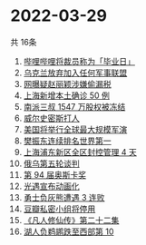 # 2022-03-29
  共 16条

  <!-- BEGIN -->
  <!-- 最后更新时间:Tue Mar 29 2022 16:17:02 GMT+0000 (Coordinated Universal Time) -->
  1. [哔哩哔哩将裁员称为「毕业日」](https://www.zhihu.com/search?q=哔哩哔哩)
1. [乌克兰放弃加入任何军事联盟](https://www.zhihu.com/search?q=乌克兰)
1. [网曝疑赵丽颖涉嫌偷漏税](https://www.zhihu.com/search?q=赵丽颖)
1. [上海新增本土确诊 50 例](https://www.zhihu.com/search?q=上海新增)
1. [南派三叔 1547 万股权被冻结](https://www.zhihu.com/search?q=南派三叔)
1. [威尔史密斯打人](https://www.zhihu.com/search?q=威尔史密斯)
1. [美国将举行全球最大规模军演](https://www.zhihu.com/search?q=美国军演)
1. [樊振东连续排名世界第一](https://www.zhihu.com/search?q=樊振东)
1. [上海浦东新区全区封控管理 4 天](https://www.zhihu.com/search?q=上海浦东)
1. [俄乌第五轮谈判](https://www.zhihu.com/search?q=第五轮谈判)
1. [第 94 届奥斯卡奖](https://www.zhihu.com/search?q=奥斯卡奖)
1. [光遇宣布动画化](https://www.zhihu.com/search?q=光遇动画)
1. [勇士负灰熊遭遇 3 连败](https://www.zhihu.com/search?q=勇士)
1. [豆瓣私密小组将停用](https://www.zhihu.com/search?q=豆瓣私密小组)
1. [《凡人修仙传》第二十二集](https://www.zhihu.com/search?q=凡人修仙传)
1. [湖人负鹈鹕跌至西部第 10](https://www.zhihu.com/search?q=湖人)
  <!-- END -->
  